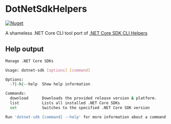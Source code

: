 # DotNetSdkHelpers
[![Nuget](https://img.shields.io/nuget/v/DotNetSdkHelpers)](https://www.nuget.org/packages/DotNetSdkHelpers/)

A shameless .NET Core CLI tool port of [.NET Core SDK CLI Helpers](https://github.com/faniereynders/dotnet-sdk-helpers)

## Help output

```bash
Manage .NET Core SDKs

Usage: dotnet-sdk [options] [command]

Options:
  -?|-h|--help  Show help information

Commands:
  download      Downloads the provided release version & platform.
  list          Lists all installed .NET Core SDKs
  set           Switches to the specified .NET Core SDK version

Run 'dotnet-sdk [command] --help' for more information about a command.
```
